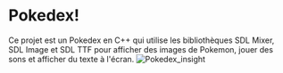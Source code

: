 # Pokedex!
Ce projet est un Pokedex en C++ qui utilise les bibliothèques SDL Mixer, SDL Image et SDL TTF pour afficher des images de Pokemon, jouer des sons et afficher du texte à l'écran.
![Pokedex_insight](https://user-images.githubusercontent.com/99622386/229786021-a26e9d7b-7378-4ba9-ad2e-ac1986b6ff61.png)
